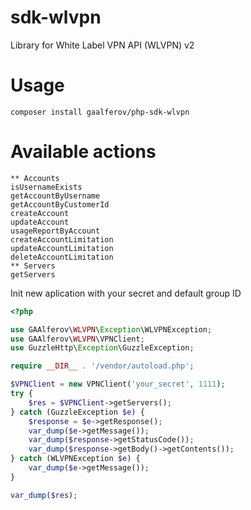 # sdk-wlvpn
Library for White Label VPN API (WLVPN) v2


# Usage
```
composer install gaalferov/php-sdk-wlvpn
```

# Available actions
```
** Accounts
isUsernameExists
getAccountByUsername
getAccountByCustomerId
createAccount
updateAccount
usageReportByAccount
createAccountLimitation
updateAccountLimitation
deleteAccountLimitation
** Servers
getServers
```

Init new aplication with your secret and default group ID
```php
<?php

use GAAlferov\WLVPN\Exception\WLVPNException;
use GAAlferov\WLVPN\VPNClient;
use GuzzleHttp\Exception\GuzzleException;

require __DIR__ . '/vendor/autoload.php';

$VPNClient = new VPNClient('your_secret', 1111);
try {
    $res = $VPNClient->getServers();
} catch (GuzzleException $e) {
    $response = $e->getResponse();
    var_dump($e->getMessage());
    var_dump($response->getStatusCode());
    var_dump($response->getBody()->getContents());
} catch (WLVPNException $e) {
    var_dump($e->getMessage());
}

var_dump($res);
```
